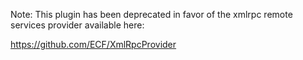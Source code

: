 Note:  This plugin has been deprecated in favor of the xmlrpc remote services provider available
here:

https://github.com/ECF/XmlRpcProvider

